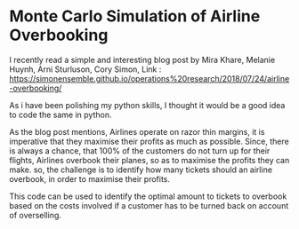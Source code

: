 
# Monte Carlo Simulation of Airline Overbooking

I recently read a simple and interesting blog post by Mira Khare, Melanie Huynh, Arni Sturluson, Cory Simon, Link : https://simonensemble.github.io/operations%20research/2018/07/24/airline-overbooking/

As i have been polishing my python skills, I thought it would be a good idea to code the same in python.

As the blog post mentions, Airlines operate on razor thin margins, it is imperative that they maximise their profits as much as possible. Since, there is always a chance, that 100% of the customers do not turn up for their flights, Airlines overbook their planes, so as to maximise the profits they can make. 
so, the challenge is to identify how many tickets should an airline overbook, in order to maximise their profits. 

This code can be used to identify the optimal amount to tickets to overbook based on the costs involved if a customer has to be turned back on account of overselling.

